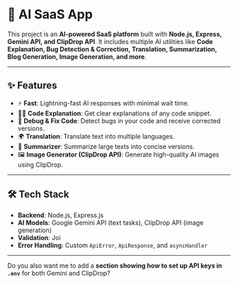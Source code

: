 
# 🚀 AI SaaS App

This project is an **AI-powered SaaS platform** built with **Node.js, Express, Gemini API, and ClipDrop API**.
It includes multiple AI utilities like **Code Explanation, Bug Detection & Correction, Translation, Summarization, Blog Generation, Image Generation, and more**.

---

## ✨ Features

* ⚡ **Fast**: Lightning-fast AI responses with minimal wait time.
* 🧑‍💻 **Code Explanation**: Get clear explanations of any code snippet.
* 🐞 **Debug & Fix Code**: Detect bugs in your code and receive corrected versions.
* 🌍 **Translation**: Translate text into multiple languages.
* 📝 **Summarizer**: Summarize large texts into concise versions.
* 🖼 **Image Generator (ClipDrop API)**: Generate high-quality AI images using ClipDrop.

---

## 🛠️ Tech Stack

* **Backend**: Node.js, Express.js
* **AI Models**: Google Gemini API (text tasks), ClipDrop API (image generation)
* **Validation**: Joi
* **Error Handling**: Custom `ApiError`, `ApiResponse`, and `asyncHandler`

---



Do you also want me to add a **section showing how to set up API keys in `.env`** for both Gemini and ClipDrop?

